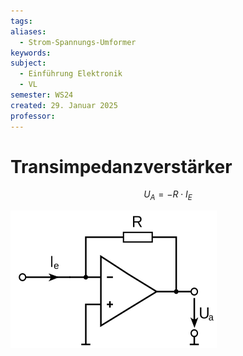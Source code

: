 ```yaml
---
tags: 
aliases:
  - Strom-Spannungs-Umformer
keywords: 
subject:
  - Einführung Elektronik
  - VL
semester: WS24
created: 29. Januar 2025
professor:
---
```

 

# Transimpedanzverstärker

$$
U_{A} = -R \cdot I_{E}
$$

![invert_dark](assets/Pasted%20image%2020250129225306.png)